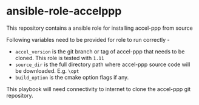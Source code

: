 # ansible-role-accelppp
This repository contains a ansible role for installing accel-ppp from source

Following variables need to be provided for role to run correctly -
* `accel_version` is the git branch or tag of accel-ppp that needs to be cloned. This role is tested with `1.11`
* `source_dir` is the full directory path where accel-ppp source code will be downloaded. E.g. `\opt`
* `build_option` is the cmake option flags if any.

This playbook will need connectivity to internet to clone the accel-ppp git repository.
